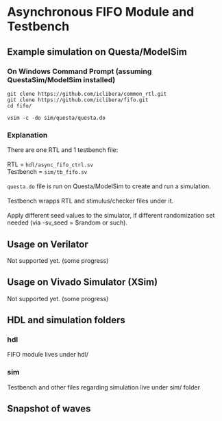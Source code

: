 # Asynchronous FIFO Module and Testbench
## Example simulation on Questa/ModelSim
### On Windows Command Prompt (assuming QuestaSim/ModelSim installed)
```
git clone https://github.com/iclibera/common_rtl.git
git clone https://github.com/iclibera/fifo.git
cd fifo/
```
```
vsim -c -do sim/questa/questa.do
```
### Explanation
There are one RTL and 1 testbench file: \
\
RTL = `hdl/async_fifo_ctrl.sv` \
Testbench = `sim/tb_fifo.sv` \
\
`questa.do` file is run on Questa/ModelSim to create and run a simulation. \
\
Testbench wrapps RTL and stimulus/checker files under it. \
\
Apply different seed values to the simulator, if different randomization set needed (via -sv_seed = $random or such).
## Usage on Verilator
Not supported yet. (some progress)
## Usage on Vivado Simulator (XSim)
Not supported yet. (some progress)
## HDL and simulation folders
### hdl
FIFO module lives under hdl/
### sim
Testbench and other files regarding simulation live under sim/ folder
## Snapshot of waves